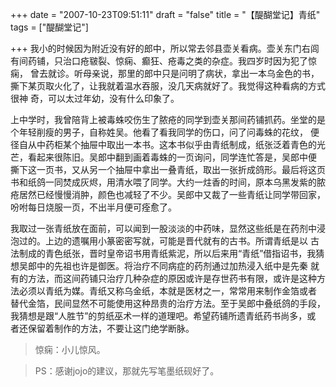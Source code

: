 +++
date = "2007-10-23T09:51:11"
draft = "false"
title = "【醍醐堂记】青纸"
tags = ["醍醐堂记"]

+++
我小的时候因为附近没有好的郎中，所以常去邻县壶关看病。壶关东门右闾有间药铺，只治口疮皲裂、惊痫、癫狂、疮毒之类的杂症。我四岁时因为犯了惊痫， 曾去就诊。听母亲说，那里的郎中只是问明了病状，拿出一本乌金色的书，撕下某页取火化了，让我就着温水吞服，没几天病就好了。我觉得这种看病的方式很神 奇，可以太过年幼，没有什么印象了。
  
上中学时，我曾陪背上被毒蛛咬伤生了脓疮的同学到壶关那间药铺抓药。坐堂的是个年轻削瘦的男子，自称姓吴。他看了看我同学的伤口，问了问毒蛛的花纹， 便径自从中药柜某个抽屉中取出一本书。这本书似乎由青纸制成，纸张泛着青色的光芒，看起来很陈旧。吴郎中翻到画着毒蛛的一页询问，同学连忙答是，吴郎中便 撕下这一页书，又从另一个抽屉中拿出一叠青纸，取出一张折成鸽形。最后将这页书和纸鸽一同焚成灰烬，用清水喂了同学。大约一炷香的时间，原本乌黑发紫的脓 疮居然已经慢慢消肿，颜色也减轻了不少。吴郎中又裁了一些青纸让同学带回家，吩咐每日烧服一页，不出半月便可痊愈了。
  
我取过一张青纸放在面前，可以闻到一股淡淡的中药味，显然这些纸是在药剂中浸泡过的。上边的遗嘱用小篆密密写就，可能是晋代就有的古书。所谓青纸是以 古法制成的青色纸张，晋时皇帝诏书用青纸紫泥，所以后来用“青纸”借指诏书，我猜想吴郎中的先祖也许是御医。将治疗不同病症的药剂通过加热浸入纸中是先秦 就有的方法，而这间药铺只治疗几种杂症的原因或许是存世药书有限，或许是这种方法必须以青纸为媒。青纸又称乌金纸，本就是医材之一，常常用来制作金箔或者 替代金箔，民间显然不可能使用这种昂贵的治疗方法。至于吴郎中叠纸鸽的手段，我猜想是跟“人胜节”的剪纸巫术一样的道理吧。希望药铺所遗青纸药书尚多，或 者还保留着制作的方法，不要让这门绝学断脉。

> 惊痫：小儿惊风。

> PS：感谢jojo的建议，那就先写笔墨纸砚好了。
